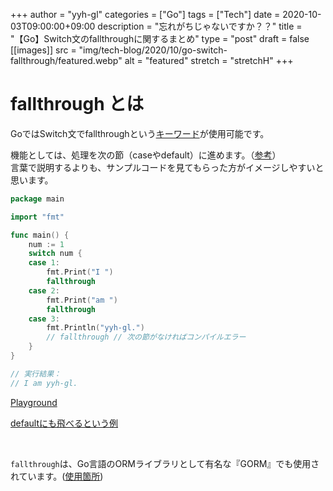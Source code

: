 <!-- textlint-disable -->

+++
author = "yyh-gl"
categories = ["Go"]
tags = ["Tech"]
date = 2020-10-03T09:00:00+09:00
description = "忘れがちじゃないですか？？"
title = "【Go】Switch文のfallthroughに関するまとめ"
type = "post"
draft = false
[[images]]
  src = "img/tech-blog/2020/10/go-switch-fallthrough/featured.webp"
  alt = "featured"
  stretch = "stretchH"
+++

<!-- textlint-enable -->

# fallthrough とは

GoではSwitch文でfallthroughという[キーワード](https://golang.org/ref/spec#Keywords)が使用可能です。

機能としては、処理を次の節（caseやdefault）に進めます。（[参考](https://github.com/golang/go/wiki/Switch#fall-through)）<br>
言葉で説明するよりも、サンプルコードを見てもらった方がイメージしやすいと思います。

```go
package main

import "fmt"

func main() {
	num := 1
	switch num {
	case 1:
		fmt.Print("I ")
		fallthrough
	case 2:
		fmt.Print("am ")
		fallthrough
	case 3:
		fmt.Println("yyh-gl.")
		// fallthrough // 次の節がなければコンパイルエラー
	}
}

// 実行結果：
// I am yyh-gl.
```

[Playground](https://play.golang.org/p/FBJKDxbVw5n)

[defaultにも飛べるという例](https://play.golang.org/p/VmfdVwngNGi)

<br>

`fallthrough`は、Go言語のORMライブラリとして有名な『GORM』でも使用されています。([使用箇所](https://github.com/go-gorm/gorm/blob/26dd4c980a62d47c990a05da9e5566bff3b2b00c/finisher_api.go#L94))<br>

